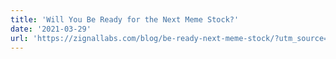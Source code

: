 ```yaml
---
title: 'Will You Be Ready for the Next Meme Stock?'
date: '2021-03-29'
url: 'https://zignallabs.com/blog/be-ready-next-meme-stock/?utm_source=marketing&utm_medium=meme-stock&utm_content=blog&utm_campaign=blog-tracking-urls'
---
```

